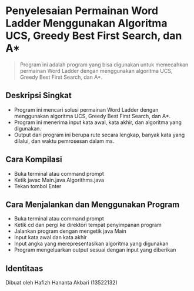 # Penyelesaian Permainan Word Ladder Menggunakan Algoritma UCS, Greedy Best First Search, dan A*
> Program ini adalah program yang bisa digunakan untuk memecahkan permainan Word Ladder dengan menggunakan algoritma UCS, Greedy Best First Search, dan A*.

## Deskripsi Singkat
- Program ini mencari solusi permainan Word Ladder dengan menggunakan algoritma UCS, Greedy Best First Search, dan A*.
- Program ini menerima input kata awal, kata akhir, dan algoritma yang digunakan.
- Output dari program ini berupa rute secara lengkap, banyak kata yang dilalui, dan waktu pemrosesan dalam ms.


## Cara Kompilasi 
- Buka terminal atau command prompt
- Ketik javac Main.java Algorithms.java
- Tekan tombol Enter


## Cara Menjalankan dan Menggunakan Program
- Buka terminal atau command prompt
- Ketik cd dan pergi ke direktori tempat penyimpanan program
- Jalankan program dengan mengetik java Main
- Input kata awal dan kata akhir
- Input angka yang merepresentasikan algoritma yang digunakan
- Program mengeluarkan output sesuai dengan input yang diberikan

## Identitaas
Dibuat oleh Hafizh Hananta Akbari (13522132)
